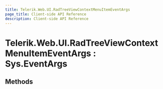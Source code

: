 ```yaml
---
title: Telerik.Web.UI.RadTreeViewContextMenuItemEventArgs
page_title: Client-side API Reference
description: Client-side API Reference
---
```


# Telerik.Web.UI.RadTreeViewContextMenuItemEventArgs : Sys.EventArgs

## Methods